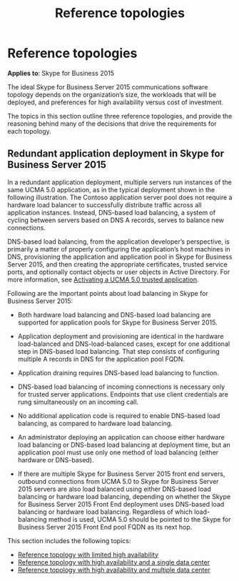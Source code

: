 ﻿---
title: Reference topologies
TOCTitle: Reference topologies
ms:assetid: db9cfb90-90dd-4319-b98f-7cc47f2f1d82
ms:mtpsurl: https://msdn.microsoft.com/en-us/library/Dn465966(v=office.16)
ms:contentKeyID: 65239885
ms.date: 07/27/2015
mtps_version: v=office.16
---

# Reference topologies

**Applies to**: Skype for Business 2015

The ideal Skype for Business Server 2015 communications software topology depends on the organization’s size, the workloads that will be deployed, and preferences for high availability versus cost of investment.

The topics in this section outline three reference topologies, and provide the reasoning behind many of the decisions that drive the requirements for each topology.

## Redundant application deployment in Skype for Business Server 2015

In a redundant application deployment, multiple servers run instances of the same UCMA 5.0 application, as in the typical deployment shown in the following illustration. The Contoso application server pool does not require a hardware load balancer to successfully distribute traffic across all application instances. Instead, DNS-based load balancing, a system of cycling between servers based on DNS A records, serves to balance new connections.

DNS-based load balancing, from the application developer’s perspective, is primarily a matter of properly configuring the application’s host machines in DNS, provisioning the application and application pool in Skype for Business Server 2015, and then creating the appropriate certificates, trusted service ports, and optionally contact objects or user objects in Active Directory. For more information, see [Activating a UCMA 5.0 trusted application](activating-a-ucma-5-0-trusted-application.md).

Following are the important points about load balancing in Skype for Business Server 2015:

- Both hardware load balancing and DNS-based load balancing are supported for application pools for Skype for Business Server 2015.

- Application deployment and provisioning are identical in the hardware load-balanced and DNS-load-balanced cases, except for one additional step in DNS-based load balancing. That step consists of configuring multiple A records in DNS for the application pool FQDN.

- Application draining requires DNS-based load balancing to function.

- DNS-based load balancing of incoming connections is necessary only for trusted server applications. Endpoints that use client credentials are rung simultaneously on an incoming call.

- No additional application code is required to enable DNS-based load balancing, as compared to hardware load balancing.

- An administrator deploying an application can choose either hardware load balancing or DNS-based load balancing at deployment time, but an application pool must use only one method of load balancing (either hardware or DNS-based).

- If there are multiple Skype for Business Server 2015 front end servers, outbound connections from UCMA 5.0 to Skype for Business Server 2015 servers are also load balanced using either DNS-based load balancing or hardware load balancing, depending on whether the Skype for Business Server 2015 Front End deployment uses DNS-based load balancing or hardware load balancing. Regardless of which load-balancing method is used, UCMA 5.0 should be pointed to the Skype for Business Server 2015 Front End pool FQDN as its next hop.

This section includes the following topics:

- [Reference topology with limited high availability](reference-topology-with-limited-high-availability.md)
- [Reference topology with high availability and a single data center](reference-topology-with-high-availability-and-a-single-data-center.md)
- [Reference topology with high availability and multiple data center](reference-topology-with-high-availability-and-multiple-data-center.md)

